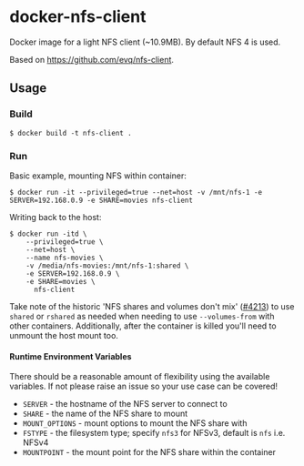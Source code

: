 # docker-nfs-client

Docker image for a light NFS client (~10.9MB). By default NFS 4 is used.

Based on https://github.com/evq/nfs-client.

## Usage

### Build

    $ docker build -t nfs-client .

### Run

Basic example, mounting NFS within container:

    $ docker run -it --privileged=true --net=host -v /mnt/nfs-1 -e SERVER=192.168.0.9 -e SHARE=movies nfs-client

Writing back to the host:

    $ docker run -itd \
        --privileged=true \
        --net=host \
        --name nfs-movies \
        -v /media/nfs-movies:/mnt/nfs-1:shared \
        -e SERVER=192.168.0.9 \
        -e SHARE=movies \
          nfs-client

Take note of the historic 'NFS shares and volumes don't mix' ([#4213](https://github.com/docker/docker/issues/4213)) to use `shared` or `rshared` as needed when needing to use `--volumes-from` with other containers. Additionally, after the container is killed you'll need to unmount the host mount too.

#### Runtime Environment Variables

There should be a reasonable amount of flexibility using the available variables. If not please raise an issue so your use case can be covered!

- `SERVER` - the hostname of the NFS server to connect to
- `SHARE` - the name of the NFS share to mount
- `MOUNT_OPTIONS` - mount options to mount the NFS share with
- `FSTYPE` - the filesystem type; specify `nfs3` for NFSv3, default is `nfs` i.e. NFSv4
- `MOUNTPOINT` - the mount point for the NFS share within the container



```
